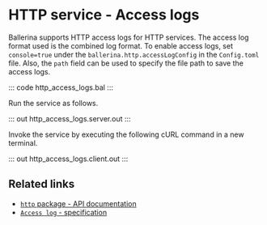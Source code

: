 # HTTP service - Access logs

Ballerina supports HTTP access logs for HTTP services. The access log format used is the combined log format. To enable access logs, set `console=true` under the `ballerina.http.accessLogConfig` in the `Config.toml` file. Also, the `path` field can be used to specify the file path to save the access logs.

::: code http_access_logs.bal :::

Run the service as follows.

::: out http_access_logs.server.out :::

Invoke the service by executing the following cURL command in a new terminal.

::: out http_access_logs.client.out :::

## Related links
- [`http` package - API documentation](https://lib.ballerina.io/ballerina/http/latest/)
- [`Access log` - specification](https://ballerina.io/spec/http/#824-access-log)
